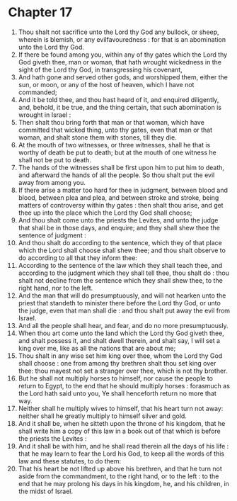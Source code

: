 # Chapter 17

1. Thou shalt not sacrifice unto the Lord thy God any bullock, or sheep, wherein is blemish, or any evilfavouredness : for that is an abomination unto the Lord thy God.
2. If there be found among you, within any of thy gates which the Lord thy God giveth thee, man or woman, that hath wrought wickedness in the sight of the Lord thy God, in transgressing his covenant,
3. And hath gone and served other gods, and worshipped them, either the sun, or moon, or any of the host of heaven, which I have not commanded;
4. And it be told thee, and thou hast heard of it, and enquired diligently, and, behold, it be true, and the thing certain, that such abomination is wrought in Israel :
5. Then shalt thou bring forth that man or that woman, which have committed that wicked thing, unto thy gates, even that man or that woman, and shalt stone them with stones, till they die.
6. At the mouth of two witnesses, or three witnesses, shall he that is worthy of death be put to death; but at the mouth of one witness he shall not be put to death.
7. The hands of the witnesses shall be first upon him to put him to death, and afterward the hands of all the people. So thou shalt put the evil away from among you.
8. If there arise a matter too hard for thee in judgment, between blood and blood, between plea and plea, and between stroke and stroke, being matters of controversy within thy gates : then shalt thou arise, and get thee up into the place which the Lord thy God shall choose;
9. And thou shalt come unto the priests the Levites, and unto the judge that shall be in those days, and enquire; and they shall shew thee the sentence of judgment :
10. And thou shalt do according to the sentence, which they of that place which the Lord shall choose shall shew thee; and thou shalt observe to do according to all that they inform thee:
11. According to the sentence of the law which they shall teach thee, and according to the judgment which they shall tell thee, thou shalt do : thou shalt not decline from the sentence which they shall shew thee, to the right hand, nor to the left.
12. And the man that will do presumptuously, and will not hearken unto the priest that standeth to minister there before the Lord thy God, or unto the judge, even that man shall die : and thou shalt put away the evil from Israel.
13. And all the people shall hear, and fear, and do no more presumptuously.
14. When thou art come unto the land which the Lord thy God giveth thee, and shalt possess it, and shalt dwell therein, and shalt say, I will set a king over me, like as all the nations that are about me;
15. Thou shalt in any wise set him king over thee, whom the Lord thy God shall choose : one from among thy brethren shalt thou set king over thee: thou mayest not set a stranger over thee, which is not thy brother.
16. But he shall not multiply horses to himself, nor cause the people to return to Egypt, to the end that he should multiply horses : forasmuch as the Lord hath said unto you, Ye shall henceforth return no more that way.
17. Neither shall he multiply wives to himself, that his heart turn not away: neither shall he greatly multiply to himself silver and gold.
18. And it shall be, when he sitteth upon the throne of his kingdom, that he shall write him a copy of this law in a book out of that which is before the priests the Levites :
19. And it shall be with him, and he shall read therein all the days of his life : that he may learn to fear the Lord his God, to keep all the words of this law and these statutes, to do them:
20. That his heart be not lifted up above his brethren, and that he turn not aside from the commandment, to the right hand, or to the left : to the end that he may prolong his days in his kingdom, he, and his children, in the midst of Israel.

